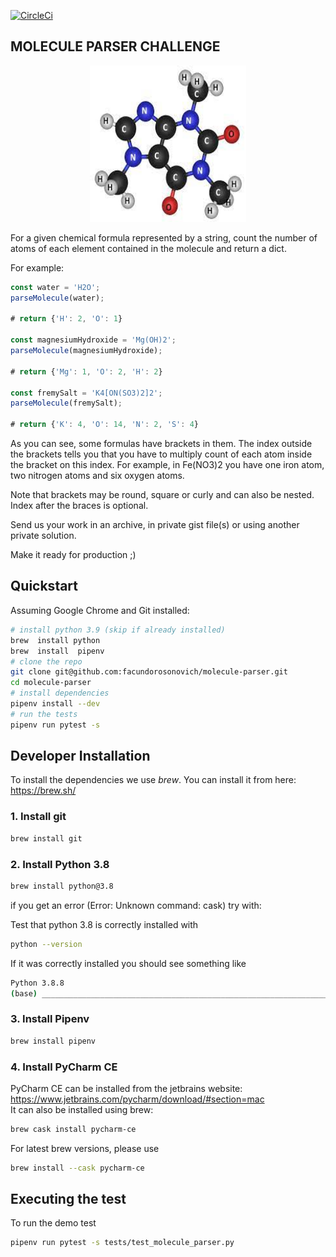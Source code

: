 [![CircleCi](https://circleci.com/gh/vschoener/molecule-parser-py/tree/master.svg?style=svg)](https://circleci.com/gh/facundorosonovich/molecule-parser)
## MOLECULE PARSER CHALLENGE

<p align="center">
  <img src="images/molecule.jpeg" width="250" height="250"/>
</p>

For a given chemical formula represented by a string, count the number of atoms of each element contained in the molecule and return a dict.

For example:

```ts
const water = 'H2O';
parseMolecule(water);

# return {'H': 2, 'O': 1}

const magnesiumHydroxide = 'Mg(OH)2';
parseMolecule(magnesiumHydroxide);

# return {'Mg': 1, 'O': 2, 'H': 2}

const fremySalt = 'K4[ON(SO3)2]2';
parseMolecule(fremySalt);

# return {'K': 4, 'O': 14, 'N': 2, 'S': 4}
```

As you can see, some formulas have brackets in them. The index outside the brackets tells you that you have to multiply count of each atom inside the bracket on this index. For example, in Fe(NO3)2 you have one iron atom, two nitrogen atoms and six oxygen atoms.

Note that brackets may be round, square or curly and can also be nested. Index after the braces is optional.

Send us your work in an archive, in private gist file(s) or using another private solution.

Make it ready for production ;)

## Quickstart

Assuming Google Chrome and Git installed:

```bash
# install python 3.9 (skip if already installed)
brew  install python
brew  install  pipenv
# clone the repo
git clone git@github.com:facundorosonovich/molecule-parser.git
cd molecule-parser
# install dependencies
pipenv install --dev
# run the tests
pipenv run pytest -s
```

## Developer Installation

To install the dependencies we use *brew*. You can install it from here: <https://brew.sh/>

### 1. Install git

```bash
brew install git
```

### 2. Install Python 3.8

```bash
brew install python@3.8
```
if you get an error (Error: Unknown command: cask) try with:



Test that python 3.8 is correctly installed with

```bash
python --version
```

If it was correctly installed you should see something like

 ```bash
Python 3.8.8
(base) ________________________________________________________________________________
```

### 3. Install Pipenv

```bash
brew install pipenv
```

### 4. Install PyCharm CE

PyCharm CE can be installed from the jetbrains website: <https://www.jetbrains.com/pycharm/download/#section=mac>  
It can also be installed using brew:

```bash
brew cask install pycharm-ce
```

For latest brew versions, please use

```bash
brew install --cask pycharm-ce
```


## Executing the test
To run the demo test
```bash
pipenv run pytest -s tests/test_molecule_parser.py

```

